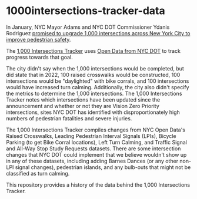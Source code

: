 # 1000intersections-tracker-data

In January, NYC Mayor Adams and NYC DOT Commissioner Ydanis Rodriguez [promised to upgrade 1,000 intersections across New York City to improve pedestrian safety](https://www1.nyc.gov/office-of-the-mayor/news/037-22/mayor-adams-commissioner-rodriguez-commissioner-sewell-major-new-actions-investments#/0 "Mayor Adams, Commissioner Rodriguez, Commissioner Sewell Announce Major New Actions & Investments to Improve Pedestrian Safety at Intersections - City of New York").

The [1,000 Intersections Tracker](https://1000intersections.nyc "1,000 Intersections Tracker") uses [Open Data from NYC DOT](https://data.cityofnewyork.us/browse?Dataset-Information_Agency=Department+of+Transportation+%28DOT%29 "Browse Department of Transportation (DOT) data - NYC Open Data") to track progress towards that goal.

The city didn't say when the 1,000 intersections would be completed, but did state that in 2022, 100 raised crosswalks would be constructed, 100 intersections would be "daylighted" with bike corrals, and 100 intersections would have increased turn calming. Additionally, the city also didn't specify the metrics to determine the 1,000 intersections. The 1,000 Intersections Tracker notes which intersections have been updated since the announcement and whether or not they are Vision Zero Priority intersections, sites NYC DOT has identified with disproportionately high numbers of pedestrian fatalities and severe injuries.

The 1,000 Intersections Tracker compiles changes from NYC Open Data's Raised Crosswalks, Leading Pedestrian Interval Signals (LPIs), Bicycle Parking (to get Bike Corral locations), Left Turn Calming, and Traffic Signal and All-Way Stop Study Requests datasets. There are some intersection changes that NYC DOT could implement that we believe wouldn't show up in any of these datasets, including adding Barnes Dances (or any other non-LPI signal changes), pedestrian islands, and any bulb-outs that might not be classified as turn calming.

This repository provides a history of the data behind the 1,000 Intersections Tracker.
